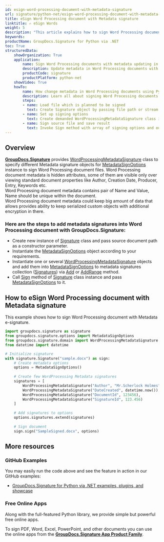 ```yaml
---
id: esign-word-processing-document-with-metadata-signature
url: signature/python-net/esign-word-processing-document-with-metadata-signature
title: eSign Word Processing document with Metadata signature
linktitle: ✍️ eSign Words
weight: 5
description: "This article explains how to sign Word Processing document with metadata signatures by GroupDocs.Signature."
keywords: 
productName: GroupDocs.Signature for Python via .NET 
toc: True
structuredData:
    showOrganization: True
    application:    
        name: Sign Word Processing documents with metadata updating in Python    
        description: Update metadata in Word Processing documents with Python language by GroupDocs.Signature for Python via .NET APIs
        productCode: signature
        productPlatform: python-net 
    showVideo: True
    howTo:
        name: How change metadata in Word Processing documents using Python 
        description: Learn all about signing Word Processing documents by metadata and Python
        steps:
        - name: Load file which is planned to be signed
          text: Create Signature object by passing file path or stream as a constructor parameter.
        - name: Set up signing options 
          text: Create demanded WordProcessingMetadataSignature class instances and add them to array.
        - name: Sign source file and save result 
          text: Invoke Sign method with array of signing options and output file path or stream.
---
```

## Overview
[**GroupDocs.Signature**](https://products.groupdocs.com/signature/python-net) provides [WordProcessingMetadataSignature](https://reference.groupdocs.com/signature/python-net/groupdocs.signature.domain/wordprocessingmetadatasignature) class to specify different Metadata signature objects for [MetadataSignOptions](https://reference.groupdocs.com/signature/python-net/groupdocs.signature.options/metadatasignoptions) instance to sign Word Processing document files.
Word Processing document metadata is hidden attributes, some of them are visible only over viewing standard document properties like Author, Creation Date, Producer, Entry, Keywords etc.  
Word Processing document metadata contains pair of Name and Value, Name should be unique within the document.  
Word Processing document metadata could keep big amount of data that allows provides ability to keep serialized custom objects with additional encryption in there.

### Here are the steps to add metadata signatures into Word Processing document with GroupDocs.Signature:

* Create new instance of [Signature](https://reference.groupdocs.com/signature/python-net/groupdocs.signature/signature) class and pass source document path as a constructor parameter.
* Instantiate the [MetadataSignOptions](https://reference.groupdocs.com/signature/python-net/groupdocs.signature.options/metadatasignoptions) object according to your requirements.
* Instantiate one or several [WordProcessingMetadataSignature](https://reference.groupdocs.com/signature/python-net/groupdocs.signature.domain/wordprocessingmetadatasignature) objects and add them into [MetadataSignOptions](https://reference.groupdocs.com/signature/python-net/groupdocs.signature.options/metadatasignoptions) to metadata signatures collection ([Signatures](https://reference.groupdocs.com/signature/python-net/groupdocs.signature.options/metadatasignoptions/signatures)) via [Add](https://reference.groupdocs.com/signature/python-net/groupdocs.signature.domain/metadatasignaturecollection/add) or [AddRange](https://reference.groupdocs.com/signature/python-net/groupdocs.signature.domain/metadatasignaturecollection/addrange) method.
* Call [Sign](https://reference.groupdocs.com/signature/python-net/groupdocs.signature/signature/sign/) method of [Signature](https://reference.groupdocs.com/signature/python-net/groupdocs.signature/signature) class instance and pass [MetadataSignOptions](https://reference.groupdocs.com/signature/python-net/groupdocs.signature.options/metadatasignoptions) to it.

## How to eSign Word Processing document with Metadata signature

This example shows how to sign Word Processing document with Metadata e-signature.

```python
import groupdocs.signature as signature
from groupdocs.signature.options import MetadataSignOptions
from groupdocs.signature.domain import WordProcessingMetadataSignature
from datetime import datetime

# Initialize signature
with signature.Signature("sample.docx") as sign:
    # Create metadata options
    options = MetadataSignOptions()
    
    # Create few WordProcessing Metadata signatures
    signatures = [
        WordProcessingMetadataSignature("Author", "Mr.Scherlock Holmes"),
        WordProcessingMetadataSignature("DateCreated", datetime.now()),
        WordProcessingMetadataSignature("DocumentId", 123456),
        WordProcessingMetadataSignature("SignatureId", 123.456)
    ]
    
    # Add signatures to options
    options.signatures.extend(signatures)
    
    # Sign document
    sign.sign("SampleSigned.docx", options)
```

## More resources

### GitHub Examples

You may easily run the code above and see the feature in action in our GitHub examples:

* [GroupDocs.Signature for Python via .NET examples, plugins, and showcase](https://github.com/groupdocs-signature/GroupDocs.Signature-for-Python-via-.NET)

### Free Online Apps

Along with the full-featured Python library, we provide simple but powerful free online apps.

To sign PDF, Word, Excel, PowerPoint, and other documents you can use the online apps from the **[GroupDocs.Signature App Product Family](https://products.groupdocs.app/signature/family)**.
